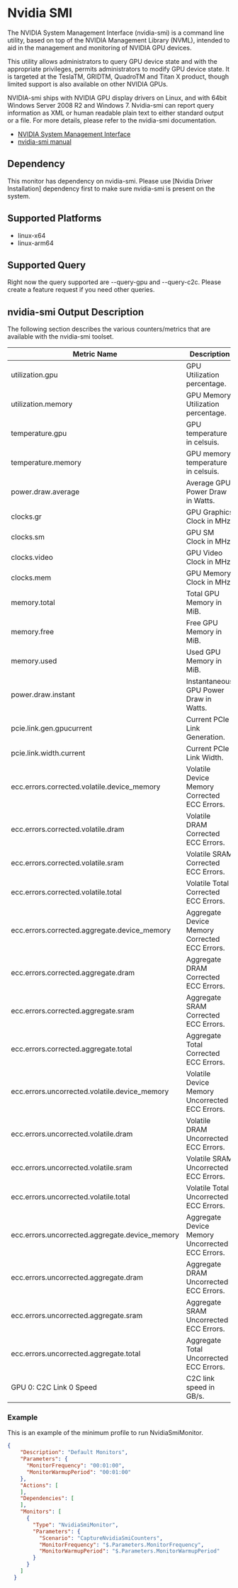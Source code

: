 # Nvidia SMI
The NVIDIA System Management Interface (nvidia-smi) is a command line utility, based on top of the NVIDIA Management Library (NVML), intended to aid in the management and monitoring of NVIDIA GPU devices. 

This utility allows administrators to query GPU device state and with the appropriate privileges, permits administrators to modify GPU device state.  It is targeted at the TeslaTM, GRIDTM, QuadroTM and Titan X product, though limited support is also available on other NVIDIA GPUs.

NVIDIA-smi ships with NVIDIA GPU display drivers on Linux, and with 64bit Windows Server 2008 R2 and Windows 7. Nvidia-smi can report query information as XML or human readable plain text to either standard output or a file. For more details, please refer to the nvidia-smi documentation.

* [NVIDIA System Management Interface](https://developer.nvidia.com/nvidia-system-management-interface)
* [nvidia-smi manual](https://developer.download.nvidia.com/compute/DCGM/docs/nvidia-smi-367.38.pdf)

## Dependency
This monitor has dependency on nvidia-smi. Please use [Nvidia Driver Installation] dependency first to make sure nvidia-smi is present on the system.

## Supported Platforms
* linux-x64
* linux-arm64

## Supported Query
Right now the query supported are --query-gpu and --query-c2c. Please create a feature request if you need other queries.

## nvidia-smi Output Description
The following section describes the various counters/metrics that are available with the nvidia-smi toolset.

| Metric Name | Description |
|-------------|-------------|
| utilization.gpu | GPU Utilization percentage. |
| utilization.memory | GPU Memory Utilization percentage. |
| temperature.gpu | GPU temperature in celsuis. |
| temperature.memory | GPU memory temperature in celsuis. |
| power.draw.average | Average GPU Power Draw in Watts. |
| clocks.gr | GPU Graphics Clock in MHz. |
| clocks.sm | GPU SM Clock in MHz. |
| clocks.video | GPU Video Clock in MHz. |
| clocks.mem | GPU Memory Clock in MHz. |
| memory.total | Total GPU Memory in MiB. |
| memory.free | Free GPU Memory in MiB. |
| memory.used | Used GPU Memory in MiB. |
| power.draw.instant | Instantaneous GPU Power Draw in Watts. |
| pcie.link.gen.gpucurrent | Current PCIe Link Generation. |
| pcie.link.width.current | Current PCIe Link Width. |
| ecc.errors.corrected.volatile.device_memory | Volatile Device Memory Corrected ECC Errors. |
| ecc.errors.corrected.volatile.dram | Volatile DRAM Corrected ECC Errors. |
| ecc.errors.corrected.volatile.sram | Volatile SRAM Corrected ECC Errors. |
| ecc.errors.corrected.volatile.total | Volatile Total Corrected ECC Errors. |
| ecc.errors.corrected.aggregate.device_memory | Aggregate Device Memory Corrected ECC Errors. |
| ecc.errors.corrected.aggregate.dram | Aggregate DRAM Corrected ECC Errors. |
| ecc.errors.corrected.aggregate.sram | Aggregate SRAM Corrected ECC Errors. |
| ecc.errors.corrected.aggregate.total | Aggregate Total Corrected ECC Errors. |
| ecc.errors.uncorrected.volatile.device_memory | Volatile Device Memory Uncorrected ECC Errors. |
| ecc.errors.uncorrected.volatile.dram | Volatile DRAM Uncorrected ECC Errors. |
| ecc.errors.uncorrected.volatile.sram | Volatile SRAM Uncorrected ECC Errors. |
| ecc.errors.uncorrected.volatile.total | Volatile Total Uncorrected ECC Errors. |
| ecc.errors.uncorrected.aggregate.device_memory | Aggregate Device Memory Uncorrected ECC Errors. |
| ecc.errors.uncorrected.aggregate.dram | Aggregate DRAM Uncorrected ECC Errors. |
| ecc.errors.uncorrected.aggregate.sram | Aggregate SRAM Uncorrected ECC Errors. |
| ecc.errors.uncorrected.aggregate.total | Aggregate Total Uncorrected ECC Errors. |
| GPU 0: C2C Link 0 Speed | C2C link speed in GB/s. |

### Example
This is an example of the minimum profile to run NvidiaSmiMonitor.

```json
{
    "Description": "Default Monitors",
    "Parameters": {
      "MonitorFrequency": "00:01:00",
      "MonitorWarmupPeriod": "00:01:00"
    },
    "Actions": [
    ],
    "Dependencies": [
    ],
    "Monitors": [
      {
        "Type": "NvidiaSmiMonitor",
        "Parameters": {
          "Scenario": "CaptureNvidiaSmiCounters",
          "MonitorFrequency": "$.Parameters.MonitorFrequency",
          "MonitorWarmupPeriod": "$.Parameters.MonitorWarmupPeriod"
        }
      }
    ]
  }
```